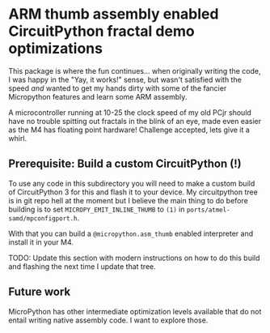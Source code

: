 # ARM thumb assembly enabled CircuitPython fractal demo optimizations

This package is where the fun continues... when originally writing
the code, I was happy in the "Yay, it works!" sense, but wasn't
satisfied with the speed _and_ wanted to get my hands dirty with
some of the fancier Micropython features and learn some ARM assembly.

A microcontroller running at 10-25 the clock speed of my old PCjr
should have no trouble spitting out fractals in the blink of an eye,
made even easier as the M4 has floating point hardware!
Challenge accepted, lets give it a whirl.

## Prerequisite: Build a custom CircuitPython (!)

To use any code in this subdirectory you will need to make a custom
build of CircuitPython 3 for this and flash it to your device.  My
circuitpython tree is in git repo hell at the moment but I believe the
main thing to do before building is to set `MICROPY_EMIT_INLINE_THUMB`
to `(1)` in `ports/atmel-samd/mpconfigport.h`.

With that you can build a `@micropython.asm_thumb` enabled interpreter
and install it in your M4.

TODO: Update this section with modern instructions on how to do this
build and flashing the next time I update that tree.

## Future work

MicroPython has other intermediate optimization levels available that
do not entail writing native assembly code.  I want to explore those.
